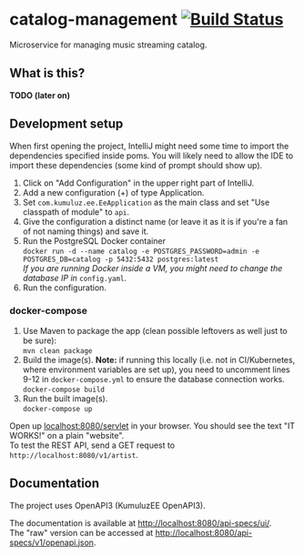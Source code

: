 # catalog-management [![Build Status](https://travis-ci.org/rso9/catalog-management.svg?branch=master)](https://travis-ci.org/rso9/catalog-management)

Microservice for managing music streaming catalog.

## What is this?
**TODO (later on)**

## Development setup
When first opening the project, IntelliJ might need some time to import the dependencies specified inside poms.
You will likely need to allow the IDE to import these dependencies (some kind of prompt should show up).

1. Click on "Add Configuration" in the upper right part of IntelliJ.
2. Add a new configuration (+) of type Application.
3. Set `com.kumuluz.ee.EeApplication` as the main class and set "Use classpath of module" to `api`.
4. Give the configuration a distinct name (or leave it as it is if you're a fan of not naming things) and save it.
5. Run the PostgreSQL Docker container  
```docker run -d --name catalog -e POSTGRES_PASSWORD=admin -e POSTGRES_DB=catalog -p 5432:5432 postgres:latest```  
*If you are running Docker inside a VM, you might need to change the database IP in* `config.yaml`.
6. Run the configuration.

### docker-compose
1. Use Maven to package the app (clean possible leftovers as well just to be sure):  
`mvn clean package`
2. Build the image(s). **Note:** if running this locally (i.e. not in CI/Kubernetes, where environment variables are set
up), you need to uncomment lines 9-12 in `docker-compose.yml` to ensure the database connection works.  
`docker-compose build`
3. Run the built image(s).  
`docker-compose up`

Open up [localhost:8080/servlet](http://localhost:8080/servlet) in your browser. You should see the text "IT WORKS!" on a plain "website".  
To test the REST API, send a GET request to `http://localhost:8080/v1/artist`.

## Documentation
The project uses OpenAPI3 (KumuluzEE OpenAPI3).

The documentation is available at [http://localhost:8080/api-specs/ui/](http://localhost:8080/api-specs/ui/).  
The "raw" version can be accessed at [http://localhost:8080/api-specs/v1/openapi.json](http://localhost:8080/api-specs/v1/openapi.json).